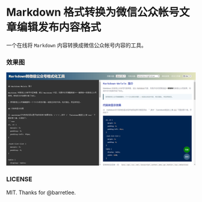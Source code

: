 # Markdown 格式转换为微信公众帐号文章编辑发布内容格式

一个在线将 `Markdown` 内容转换成微信公众帐号内容的工具。

### 效果图

![dashboard](https://github.com/renxia/markdown-to-mp/blob/master/screenshots/markdown-to-mp.png?raw=true)

### LICENSE

MIT. Thanks for @barretlee.
